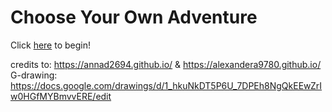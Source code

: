 # Choose Your Own Adventure
Click [here](walking-home.md) to begin!



credits to: https://annad2694.github.io/ & https://alexandera9780.github.io/
G-drawing: https://docs.google.com/drawings/d/1_hkuNkDT5P6U_7DPEh8NgQkEEwZrIw0HGfMYBmvvERE/edit
